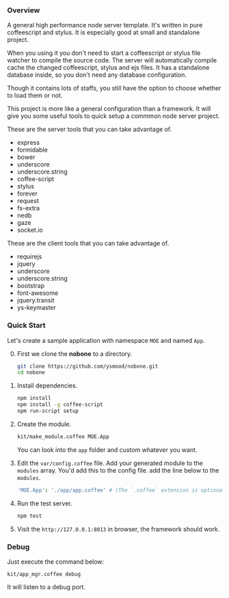 ### Overview

A general high performance node server template. It's written in pure coffeescript and stylus.
It is especially good at small and standalone project.

When you using it you don't need to start a coffeescript or stylus file watcher to compile the
source code. The server will automatically compile cache the changed coffeescript, stylus and ejs files.
It has a standalone database inside, so you don't need any database configuration.

Though it contains lots of staffs, you still have the option to choose whether to load them or not.

This project is more like a general configuration than a framework.
It will give you some useful tools to quick setup a commmon node server project.

These are the server tools that you can take advantage of.

* express
* formidable
* bower
* underscore
* underscore.string
* coffee-script
* stylus
* forever
* request
* fs-extra
* nedb
* gaze
* socket.io

These are the client tools that you can take advantage of.

* requirejs
* jquery
* underscore
* underscore.string
* bootstrap
* font-awesome
* jquery.transit
* ys-keymaster


### Quick Start

Let's create a sample application with namespace `MOE` and named `App`.

0. First we clone the **nobone** to a directory.

   ```bash
   git clone https://github.com/ysmood/nobone.git
   cd nobone
   ```

0. Install dependencies.

    ```bash
    npm install
    npm install -g coffee-script
    npm run-script setup
    ```
0. Create the module.

    ```bash
    kit/make_module.coffee MOE.App
    ```

    You can look into the `app` folder and custom whatever you want.

0. Edit the `var/config.coffee` file. Add your generated module to the `modules` array. You'd add this to the config file.
   add the line below to the `modules`.

    ```coffee
    'MOE.App': './app/app.coffee' # (The `.coffee` extension is optional.)
    ```

0. Run the test server.

    ```bash
    npm test
    ```

0. Visit the `http://127.0.0.1:8013` in browser, the framework should work.


### Debug

Just execute the command below:

    kit/app_mgr.coffee debug

It will listen to a debug port.

